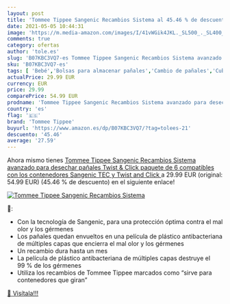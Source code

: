 ```yaml
---
layout: post
title: 'Tommee Tippee Sangenic Recambios Sistema al 45.46 % de descuento'
date: 2021-05-05 10:44:31
image: 'https://m.media-amazon.com/images/I/41vWGik4JKL._SL500_._SL400_.jpg'
comments: true
category: ofertas
author: 'tole.es'
slug: 'B07KBC3VQ7-es Tommee Tippee Sangenic Recambios Sistema avanzado para...'
sku: 'B07KBC3VQ7-es'
tags: [ 'Bebé','Bolsas para almacenar pañales','Cambio de pañales','Cubos de basura para pañales y recambios','pañales','tommee','tommee tippee', ]
actualPrice: 29.99 EUR
currency: EUR
price: 29.99
comparePrice: 54.99 EUR
prodname: 'Tommee Tippee Sangenic Recambios Sistema avanzado para desechar pañales Twist & Click  paquete de 6  compatibles con los contenedores Sangenic TEC y Twist and Click '
country: 'es'
flag: '🇪🇸'
brand: 'Tommee Tippee'
buyurl: 'https://www.amazon.es/dp/B07KBC3VQ7/?tag=tolees-21'
descuento: '45.46'
average: '27.59'
---
```


Ahora mismo tienes [Tommee Tippee Sangenic Recambios Sistema avanzado para desechar pañales Twist & Click  paquete de 6  compatibles con los contenedores Sangenic TEC y Twist and Click ](https://www.amazon.es/dp/B07KBC3VQ7/?tag=tolees-21) a 29.99 EUR (original: 54.99 EUR) (45.46 %  de descuento) en el siguiente enlace!

[![Tommee Tippee Sangenic Recambios Sistema](https://m.media-amazon.com/images/I/41vWGik4JKL._SL500_._SL400_.jpg)](https://www.amazon.es/dp/B07KBC3VQ7/?tag=tolees-21)

🔎:

- Con la tecnología de Sangenic, para una protección óptima contra el mal olor y los gérmenes
- Los pañales quedan envueltos en una película de plástico antibacteriana de múltiples capas que encierra el mal olor y los gérmenes
- Un recambio dura hasta un mes
- La película de plástico antibacteriana de múltiples capas destruye el 99 % de los gérmenes
- Utiliza los recambios de Tommee Tippee marcados como “sirve para contenedores que giran”

[🛒 Visítala!!!](https://www.amazon.es/dp/B07KBC3VQ7/?tag=tolees-21)
